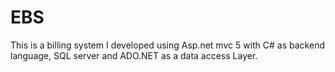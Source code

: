 # EBS

This is a billing system I developed using Asp.net mvc 5 with C# as backend language, SQL server and ADO.NET as a data access Layer.

